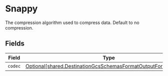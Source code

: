 # Snappy

The compression algorithm used to compress data. Default to no compression.


## Fields

| Field                                                                                                                                  | Type                                                                                                                                   | Required                                                                                                                               | Description                                                                                                                            |
| -------------------------------------------------------------------------------------------------------------------------------------- | -------------------------------------------------------------------------------------------------------------------------------------- | -------------------------------------------------------------------------------------------------------------------------------------- | -------------------------------------------------------------------------------------------------------------------------------------- |
| `codec`                                                                                                                                | [Optional[shared.DestinationGcsSchemasFormatOutputFormat1Codec]](../../models/shared/destinationgcsschemasformatoutputformat1codec.md) | :heavy_minus_sign:                                                                                                                     | N/A                                                                                                                                    |